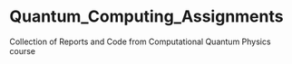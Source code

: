 # Quantum_Computing_Assignments
Collection of Reports and Code from Computational Quantum Physics course
